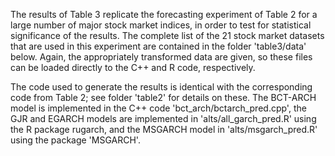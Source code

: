 The results of Table 3 replicate the forecasting experiment of Table 2 for a large number of major stock market indices, in order to test for statistical significance of the results. The complete list of the 21  stock market datasets that are used in this experiment are contained in the folder 'table3/data' below. Again, the appropriately transformed data are given, so these files can be loaded directly to the C++ and R code, respectively.

The code used to generate the results is identical with the corresponding code from Table 2; see folder 'table2' for details on these. The BCT-ARCH model is implemented in the C++ code 'bct_arch/bctarch_pred.cpp', the GJR and EGARCH models are implemented in 'alts/all_garch_pred.R' using the R package rugarch, and the MSGARCH model in 'alts/msgarch_pred.R' using the package 'MSGARCH'. 


